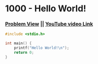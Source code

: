 # 1000 - Hello World!

### [Problem View](https://judge.beecrowd.com/en/problems/view/1000) || [YouTube video Link](https://youtu.be/c0D1-RBxcX0?si=uAKUqH7GFM9ULuL8) 

```c
#include <stdio.h>
 
int main() {
    printf("Hello World!\n");
    return 0;
}
```
